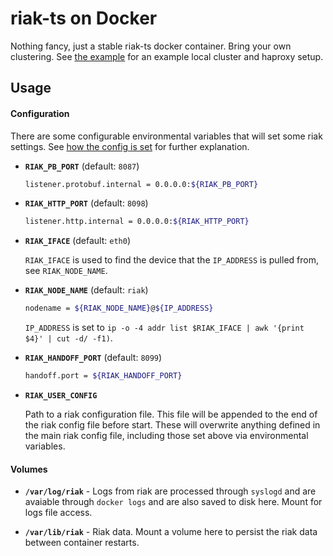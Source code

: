 # riak-ts on Docker

Nothing fancy, just a stable riak-ts docker container. Bring your own clustering. See [the example](example/) for an example local cluster and haproxy setup.

## Usage

#### Configuration

There are some configurable environmental variables that will set some riak settings. See [how the config is set](init/02_set_config.sh) for further explanation.

*  **`RIAK_PB_PORT`** (default: `8087`)

    ```bash
    listener.protobuf.internal = 0.0.0.0:${RIAK_PB_PORT}
    ```

*  **`RIAK_HTTP_PORT`** (default: `8098`)

    ```bash
    listener.http.internal = 0.0.0.0:${RIAK_HTTP_PORT}
    ```

*  **`RIAK_IFACE`** (default: `eth0`)

    `RIAK_IFACE` is used to find the device that the `IP_ADDRESS` is pulled from, see `RIAK_NODE_NAME`.

*  **`RIAK_NODE_NAME`** (default: `riak`)

    ```bash
    nodename = ${RIAK_NODE_NAME}@${IP_ADDRESS}
    ```

    `IP_ADDRESS` is set to `ip -o -4 addr list $RIAK_IFACE | awk '{print $4}' | cut -d/ -f1)`.

*  **`RIAK_HANDOFF_PORT`** (default: `8099`)

    ```bash
    handoff.port = ${RIAK_HANDOFF_PORT}
    ```

*  **`RIAK_USER_CONFIG`**

    Path to a riak configuration file. This file will be appended to the end of the riak config file before start. These will overwrite anything defined in the main riak config file, including those set above via environmental variables.


#### Volumes

*  **`/var/log/riak`** - Logs from riak are processed through `syslogd` and are avaiable through `docker logs` and are also saved to disk here. Mount for logs file access.

*  **`/var/lib/riak`** - Riak data. Mount a volume here to persist the riak data between container restarts.
